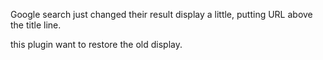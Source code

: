 Google search just changed their result display a little,
putting URL above the title line.

this plugin want to restore the old display.